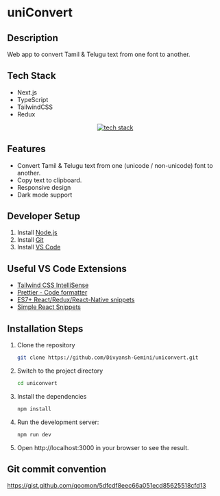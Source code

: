# uniConvert

## Description

Web app to convert Tamil & Telugu text from one font to another.

## Tech Stack

- Next.js
- TypeScript
- TailwindCSS
- Redux

<p align="center">
    <a href="https://uniconvert.vercel.app/">
        <img src="https://skillicons.dev/icons?i=nextjs,tailwind,ts,redux" alt="tech stack" />
    </a>
</p>

## Features

- Convert Tamil & Telugu text from one (unicode / non-unicode) font to another.
- Copy text to clipboard.
- Responsive design
- Dark mode support

## Developer Setup

1. Install [Node.js](https://nodejs.org/en/download/prebuilt-installer/)
2. Install [Git](https://git-scm.com/downloads)
3. Install [VS Code](https://code.visualstudio.com/download)

## Useful VS Code Extensions

- [Tailwind CSS IntelliSense](https://marketplace.visualstudio.com/items?itemName=bradlc.vscode-tailwindcss)
- [Prettier - Code formatter](https://marketplace.visualstudio.com/items?itemName=esbenp.prettier-vscode)
- [ES7+ React/Redux/React-Native snippets](https://marketplace.visualstudio.com/items?itemName=dsznajder.es7-react-js-snippets)
- [Simple React Snippets](https://marketplace.visualstudio.com/items?itemName=burkeholland.simple-react-snippets)

## Installation Steps

1. Clone the repository

   ```bash
   git clone https://github.com/Divyansh-Gemini/uniconvert.git
   ```

2. Switch to the project directory

   ```bash
   cd uniconvert
   ```

3. Install the dependencies

   ```bash
   npm install
   ```

4. Run the development server:

   ```bash
   npm run dev
   ```

5. Open http://localhost:3000 in your browser to see the result.

## Git commit convention

https://gist.github.com/qoomon/5dfcdf8eec66a051ecd85625518cfd13
